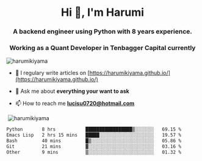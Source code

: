<h1 align="center">Hi 👋, I'm Harumi</h1>
<h3 align="center">A backend engineer using <b>Python</b> with 8 years experience.</h3>
<h3 align="center">Working as a Quant Developer in <b>Tenbagger Capital</b> currently</h3>

<p align="left"> <img src="https://komarev.com/ghpvc/?username=harumikiyama" alt="harumikiyama" /> </p>


- 📝 I regulary write articles on [https://harumikiyama.github.io/](https://harumikiyama.github.io/)

- 💬 Ask me about **everything your want to ask**

- 📫 How to reach me **lucisu0720@hotmail.com**

<p>&nbsp;<img align="center" src="https://github-readme-stats.vercel.app/api?username=harumikiyama&show_icons=true" alt="harumikiyama" /></p>


<!--START_SECTION:waka-->

```txt
Python       8 hrs           █████████████████▒░░░░░░░   69.15 %
Emacs Lisp   2 hrs 15 mins   █████░░░░░░░░░░░░░░░░░░░░   19.57 %
Bash         40 mins         █▒░░░░░░░░░░░░░░░░░░░░░░░   05.86 %
Git          21 mins         ▓░░░░░░░░░░░░░░░░░░░░░░░░   03.16 %
Other        9 mins          ▒░░░░░░░░░░░░░░░░░░░░░░░░   01.32 %
```

<!--END_SECTION:waka-->
